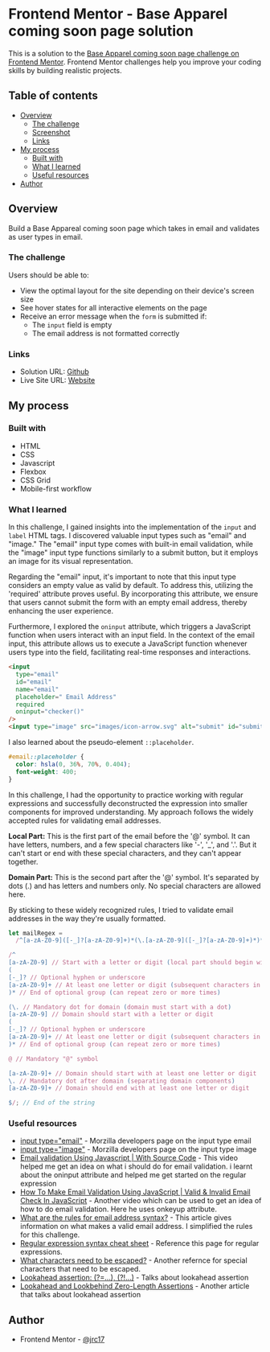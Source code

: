 # Frontend Mentor - Base Apparel coming soon page solution

This is a solution to the [Base Apparel coming soon page challenge on Frontend Mentor](https://www.frontendmentor.io/challenges/base-apparel-coming-soon-page-5d46b47f8db8a7063f9331a0). Frontend Mentor challenges help you improve your coding skills by building realistic projects.

## Table of contents

- [Overview](#overview)
  - [The challenge](#the-challenge)
  - [Screenshot](#screenshot)
  - [Links](#links)
- [My process](#my-process)
  - [Built with](#built-with)
  - [What I learned](#what-i-learned)
  - [Useful resources](#useful-resources)
- [Author](#author)

## Overview

Build a Base Appareal coming soon page which takes in email and validates as user types in email.

### The challenge

Users should be able to:

- View the optimal layout for the site depending on their device's screen size
- See hover states for all interactive elements on the page
- Receive an error message when the `form` is submitted if:
  - The `input` field is empty
  - The email address is not formatted correctly

### Links

- Solution URL: [Github](https://github.com/jrc17/base-apparel-coming-soon-master-main)
- Live Site URL: [Website](https://jrc17.github.io/base-apparel-coming-soon-master-main/)

## My process

### Built with

- HTML
- CSS
- Javascript
- Flexbox
- CSS Grid
- Mobile-first workflow

### What I learned

In this challenge, I gained insights into the implementation of the `input` and `label` HTML tags. I discovered valuable input types such as "email" and "image." The "email" input type comes with built-in email validation, while the "image" input type functions similarly to a submit button, but it employs an image for its visual representation.

Regarding the "email" input, it's important to note that this input type considers an empty value as valid by default. To address this, utilizing the 'required' attribute proves useful. By incorporating this attribute, we ensure that users cannot submit the form with an empty email address, thereby enhancing the user experience.

Furthermore, I explored the `oninput` attribute, which triggers a JavaScript function when users interact with an input field. In the context of the email input, this attribute allows us to execute a JavaScript function whenever users type into the field, facilitating real-time responses and interactions.

```html
<input
  type="email"
  id="email"
  name="email"
  placeholder=" Email Address"
  required
  oninput="checker()"
/>
<input type="image" src="images/icon-arrow.svg" alt="submit" id="submit" />
```

I also learned about the pseudo-element `::placeholder`.

```css
#email::placeholder {
  color: hsla(0, 36%, 70%, 0.404);
  font-weight: 400;
}
```

In this challenge, I had the opportunity to practice working with regular expressions and successfully deconstructed the expression into smaller components for improved understanding. My approach follows the widely accepted rules for validating email addresses.

**Local Part:** This is the first part of the email before the '@' symbol. It can have letters, numbers, and a few special characters like '-', '\_', and '.'. But it can't start or end with these special characters, and they can't appear together.

**Domain Part:** This is the second part after the '@' symbol. It's separated by dots (.) and has letters and numbers only. No special characters are allowed here.

By sticking to these widely recognized rules, I tried to validate email addresses in the way they're usually formatted.

```js
let mailRegex =
  /^[a-zA-Z0-9]([-_]?[a-zA-Z0-9]+)*(\.[a-zA-Z0-9]([-_]?[a-zA-Z0-9]+)*)*@[a-zA-Z0-9]+\.[a-zA-Z0-9]+$/;
```

```js
/^
[a-zA-Z0-9] // Start with a letter or digit (local part should begin with at least one character)
(
[-_]? // Optional hyphen or underscore
[a-zA-Z0-9]+ // At least one letter or digit (subsequent characters in local part)
)* // End of optional group (can repeat zero or more times)

(\. // Mandatory dot for domain (domain must start with a dot)
[a-zA-Z0-9] // Domain should start with a letter or digit
(
[-_]? // Optional hyphen or underscore
[a-zA-Z0-9]+ // At least one letter or digit (subsequent characters in domain)
)* // End of optional group (can repeat zero or more times)

@ // Mandatory "@" symbol

[a-zA-Z0-9]+ // Domain should start with at least one letter or digit
\. // Mandatory dot after domain (separating domain components)
[a-zA-Z0-9]+ // Domain should end with at least one letter or digit

$/; // End of the string
```

### Useful resources

- [input type="email"](https://developer.mozilla.org/en-US/docs/Web/HTML/Element/input/email) - Morzilla developers page on the input type email
- [input type="image"](https://developer.mozilla.org/en-US/docs/Web/HTML/Element/input/image) - Morzilla developers page on the input type image
- [Email validation Using Javascript | With Source Code](https://www.youtube.com/watch?v=1tnINeBLNj4) - This video helped me get an idea on what i should do for email validation. i learnt about the oninput attribute and helped me get started on the regular expression
- [How To Make Email Validation Using JavaScript | Valid & Invalid Email Check In JavaScript](https://www.youtube.com/watch?v=ndNPg8-5jgI) - Another video which can be used to get an idea of how to do email validation. Here he uses onkeyup attribute.
- [What are the rules for email address syntax?](https://knowledge.validity.com/hc/en-us/articles/220560587-What-are-the-rules-for-email-address-syntax-#:~:text=A%20valid%20email%20address%20has%20four%20parts%3A%201,%40%20symbol%203%20Domain%20name%204%20Top-level%20domain) - This article gives information on what makes a valid email address. I simplified the rules for this challenge.
- [Regular expression syntax cheat sheet](https://developer.mozilla.org/en-US/docs/Web/JavaScript/Guide/Regular_Expressions/Cheatsheet) - Reference this page for regular expressions.
- [What characters need to be escaped?](https://riptutorial.com/regex/example/15848/what-characters-need-to-be-escaped-) - Another refernce for special characters that need to be escaped.
- [Lookahead assertion: (?=...), (?!...)](https://developer.mozilla.org/en-US/docs/Web/JavaScript/Reference/Regular_expressions/Lookahead_assertion) - Talks about lookahead assertion
- [Lookahead and Lookbehind Zero-Length Assertions](https://www.regular-expressions.info/lookaround.html) - Another article that talks about lookahead assertion

## Author

- Frontend Mentor - [@jrc17](https://www.frontendmentor.io/profile/jrc17)
